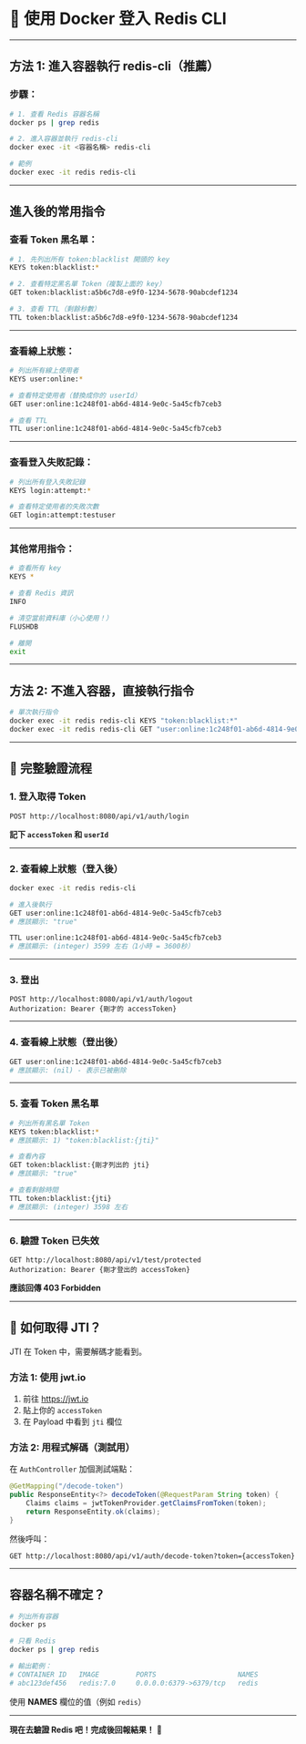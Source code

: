 # 🐳 使用 Docker 登入 Redis CLI

---

## **方法 1: 進入容器執行 redis-cli（推薦）**

### **步驟：**

```bash
# 1. 查看 Redis 容器名稱
docker ps | grep redis

# 2. 進入容器並執行 redis-cli
docker exec -it <容器名稱> redis-cli

# 範例
docker exec -it redis redis-cli
```

---

## **進入後的常用指令**

### **查看 Token 黑名單：**

```bash
# 1. 先列出所有 token:blacklist 開頭的 key
KEYS token:blacklist:*

# 2. 查看特定黑名單 Token（複製上面的 key）
GET token:blacklist:a5b6c7d8-e9f0-1234-5678-90abcdef1234

# 3. 查看 TTL（剩餘秒數）
TTL token:blacklist:a5b6c7d8-e9f0-1234-5678-90abcdef1234
```

---

### **查看線上狀態：**

```bash
# 列出所有線上使用者
KEYS user:online:*

# 查看特定使用者（替換成你的 userId）
GET user:online:1c248f01-ab6d-4814-9e0c-5a45cfb7ceb3

# 查看 TTL
TTL user:online:1c248f01-ab6d-4814-9e0c-5a45cfb7ceb3
```

---

### **查看登入失敗記錄：**

```bash
# 列出所有登入失敗記錄
KEYS login:attempt:*

# 查看特定使用者的失敗次數
GET login:attempt:testuser
```

---

### **其他常用指令：**

```bash
# 查看所有 key
KEYS *

# 查看 Redis 資訊
INFO

# 清空當前資料庫（小心使用！）
FLUSHDB

# 離開
exit
```

---

## **方法 2: 不進入容器，直接執行指令**

```bash
# 單次執行指令
docker exec -it redis redis-cli KEYS "token:blacklist:*"
docker exec -it redis redis-cli GET "user:online:1c248f01-ab6d-4814-9e0c-5a45cfb7ceb3"
```

---

## **🧪 完整驗證流程**

### **1. 登入取得 Token**
```http
POST http://localhost:8080/api/v1/auth/login
```

**記下 `accessToken` 和 `userId`**

---

### **2. 查看線上狀態（登入後）**

```bash
docker exec -it redis redis-cli

# 進入後執行
GET user:online:1c248f01-ab6d-4814-9e0c-5a45cfb7ceb3
# 應該顯示: "true"

TTL user:online:1c248f01-ab6d-4814-9e0c-5a45cfb7ceb3
# 應該顯示: (integer) 3599 左右（1小時 = 3600秒）
```

---

### **3. 登出**

```http
POST http://localhost:8080/api/v1/auth/logout
Authorization: Bearer {剛才的 accessToken}
```

---

### **4. 查看線上狀態（登出後）**

```bash
GET user:online:1c248f01-ab6d-4814-9e0c-5a45cfb7ceb3
# 應該顯示: (nil) - 表示已被刪除
```

---

### **5. 查看 Token 黑名單**

```bash
# 列出所有黑名單 Token
KEYS token:blacklist:*
# 應該顯示: 1) "token:blacklist:{jti}"

# 查看內容
GET token:blacklist:{剛才列出的 jti}
# 應該顯示: "true"

# 查看剩餘時間
TTL token:blacklist:{jti}
# 應該顯示: (integer) 3598 左右
```

---

### **6. 驗證 Token 已失效**

```http
GET http://localhost:8080/api/v1/test/protected
Authorization: Bearer {剛才登出的 accessToken}
```

**應該回傳 403 Forbidden**

---

## **📌 如何取得 JTI？**

JTI 在 Token 中，需要解碼才能看到。

### **方法 1: 使用 jwt.io**
1. 前往 https://jwt.io
2. 貼上你的 `accessToken`
3. 在 Payload 中看到 `jti` 欄位

### **方法 2: 用程式解碼（測試用）**

在 `AuthController` 加個測試端點：

```java
@GetMapping("/decode-token")
public ResponseEntity<?> decodeToken(@RequestParam String token) {
    Claims claims = jwtTokenProvider.getClaimsFromToken(token);
    return ResponseEntity.ok(claims);
}
```

然後呼叫：
```http
GET http://localhost:8080/api/v1/auth/decode-token?token={accessToken}
```

---

## **容器名稱不確定？**

```bash
# 列出所有容器
docker ps

# 只看 Redis
docker ps | grep redis

# 輸出範例：
# CONTAINER ID   IMAGE         PORTS                    NAMES
# abc123def456   redis:7.0     0.0.0.0:6379->6379/tcp   redis
```

使用 **NAMES** 欄位的值（例如 `redis`）

---

**現在去驗證 Redis 吧！完成後回報結果！** 🚀